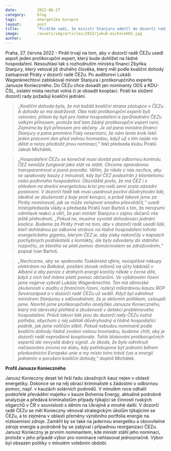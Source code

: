 ```yaml
---
date:         2022-06-27
category:     blog
tags:         energetika korupce
layout:       post
title:        "Pirátům vadí, že ministr Stanjura odmítl do dozorčí rady ČEZ protikorupční experty "
image:        /assets/img/articles/2022/jakub-michalek01.jpg
author:       
---
```



Praha, 27. června 2022 - Piráti trvají na tom, aby v dozorčí radě ČEZu usedl aspoň jeden protikorupční expert, který bude dohlížet na řádné hospodaření. Nesouhlasí tak s rozhodnutím ministra financí Zbyňka Stanjury, který vetoval již druhého člověka, který měl podle koaliční dohody zastupovat Piráty v dozorčí radě ČEZu. Po auditorovi Lukáši Wagenknechtovi zablokoval ministr Stanjura i protikorupčního experta Janusze Konieczného. Do ČEZu chce dosadit jen nominanty ODS a KDU-ČSL, ostatní místa nechat volná či je obsadit kooptací. Piráti ke složení dozorčí rady požadují koaliční jednání. 

> *„Koaliční dohoda byla, že má každá koaliční strana zástupce v ČEZu. A dohoda se má dodržovat. Oba naši protikorupční experti byli vetováni, přitom by byli pro řádné hospodaření a zprůhlednění ČEZu velkým přínosem, protože teď tam žádný protikorupční expert není. Zejména by byli přínosem pro občany. Je od pana ministra financí Stanjury a pana premiéra Fialy neseriózní, že nám tento krok řekli jeden pracovní den před valnou hromadou, když už s tím nejde nic dělat a nelze předložit jinou nominaci,“* řekl předseda klubu Pirátů Jakub Michálek.

> *„Hospodaření ČEZu se konečně musí dostat pod odbornou kontrolu. ČEZ nemůže fungovat jako stát ve státě. Chceme opravdovou transparentnost a jasná pravidla. Věřím, že nikdo z nás nechce, aby se opakovaly kauzy z minulosti, kdy byl ČEZ podezírán z klientelismu nebo podivného hospodaření. Obzvláště proto, že má ČEZ i s ohledem na dnešní energetickou krizi pro naši zemi zcela zásadní postavení. V dozorčí řadě tak musí usednout poctiví důvěryhodní lidé, ideálně se zkušeností z boje proti korupci, a právě takové jsme za Piráty nominovali, jak se může veřejnost snadno přesvědčit,“* uvedl místopředseda vlády a předseda Pirátů Ivan Bartoš s tím, že nerozumí odmítavé reakci a věří, že pan ministr Stanjura v zájmu občanů vše ještě přehodnotí. *„Pokud ne, musíme vyvolat dohodovací jednání koalice. Budeme za Piráty trvat na tom, aby v dozorčí radě usedli lidé, kteří dohlédnou po odborné stránce na řádné hospodaření tohoto energetického gigantu, kterým ČEZ je, aby zisky nekončily v kapsách pochybných podnikatelů s kontakty, ale byly odvedeny do státního rozpočtu, ze kterého se platí pomoc domácnostem se zdražováním,“* popsal Ivan Bartoš.

> *„Nechceme, aby se opakovala Toskánská aféra, neúspěšné nákupy elektráren na Balkáně, posílání stovek milionů na účty lobbistů v Albánii a aby peníze z drahých energií končily někde v černé díře, když z nich teď máme platit pomoc občanům. Ve výběrovém řízení jsme nejprve vybrali Lukáše Wagenknechta. Ten má obrovské zkušenosti v auditu a finančním řízení, rozkryl miliardovou kauzu ROP Severozápad a v dozorčí radě ČEZu už seděl. Když byl odmítnut ministrem Stanjurou s odůvodněním, že je aktivním politikem, ustoupili jsme. Navrhli jsme protikorupčního analytika Janusze Konieczného, který má obrovský přehled a zkušenosti v detekci problémového hospodaření. Právě takoví lidé jsou do dozorčí rady ČEZu nutně potřeba, abychom z něj udělali důvěryhodný a řádně hospodařící podnik, jak jsme voličům slíbili. Pokud nebudou nominanti podle koaliční dohody řádně zvoleni valnou hromadou, budeme chtít, aby je dozorčí radě neprodleně kooptovala. Tohle blokování protikorupčních expertů ale nevysílá dobrý signál. Je škoda, že bylo odmítnutí načasováno zrovna na dobu, kdy potřebujeme být jednotní během předsednictví Evropské unie a my místo toho trávit čas a energii jednáním o porušení koaliční dohody,”* doplnil Michálek.

**Profil Janusze Konieczného**

Janusz Konieczny deset let řeší řadu závažných kauz nejen v oblasti energetiky. Dokonce se na něj obrací kriminalisté s žádostmi o odbornou pomoc, např. v kauzách solárních podvodů. V minulém roce odhalil podezřelé převádění majetku v kauze Bohemia Energy, aktuálně podrobně analyzuje a předává kriminalistům případy týkající se činnosti ruských oligarchů v ČR v souvislosti s děním na Ukrajině a mnohé další. V dozorčí radě ČEZu se měl Konieczny věnoval strategickým úkolům týkajícími se ČEZu, a to zejména v oblasti přeměny výrobního portfolia energie na nízkoemisní zdroje. Zaměřil by se také na jadernou energetiku a obnovitelné zdroje energie a podrobně by se zabýval i případnou reorganizací ČEZu. Janusz Konieczny je prvním nominantem, kde ministr stáhl jeho nominaci, protože v jeho případě výbor pro nominace nehlasoval jednoznačně. Výbor byl obsazen politiky v minulém volebním období. 
